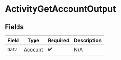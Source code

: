 # ActivityGetAccountOutput


## Fields

| Field                                     | Type                                      | Required                                  | Description                               |
| ----------------------------------------- | ----------------------------------------- | ----------------------------------------- | ----------------------------------------- |
| `Data`                                    | [Account](../../models/shared/account.md) | :heavy_check_mark:                        | N/A                                       |